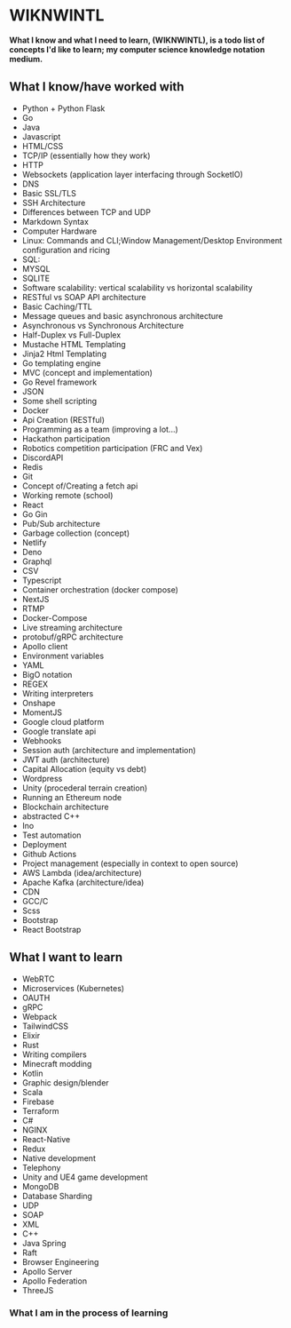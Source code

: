 # WIKNWINTL

**What I know and what I need to learn, (WIKNWINTL), is a todo list of concepts I'd like to learn; my computer science knowledge notation medium.**

## What I know/have worked with

  - Python + Python Flask
  - Go
  - Java
  - Javascript
  - HTML/CSS
  - TCP/IP (essentially how they work)
  - HTTP 
  - Websockets (application layer interfacing through SocketIO)
  - DNS 
  - Basic SSL/TLS
  - SSH Architecture
  - Differences between TCP and UDP
  - Markdown Syntax
  - Computer Hardware
  - Linux: Commands and CLI;Window Management/Desktop Environment configuration and ricing
  - SQL:
  - MYSQL
  - SQLITE
  - Software scalability: vertical scalability vs horizontal scalability
  - RESTful vs SOAP API architecture
  - Basic Caching/TTL
  - Message queues and basic asynchronous architecture
  - Asynchronous vs Synchronous Architecture
  - Half-Duplex vs Full-Duplex
  - Mustache HTML Templating
  - Jinja2 Html Templating
  - Go templating engine
  - MVC (concept and implementation)
  - Go Revel framework
  - JSON
  - Some shell scripting
  - Docker
  - Api Creation (RESTful)
  - Programming as a team (improving a lot...)
  - Hackathon participation
  - Robotics competition participation (FRC and Vex)
  - DiscordAPI
  - Redis 
  - Git
  - Concept of/Creating a fetch api
  - Working remote (school)
  - React
  - Go Gin
  - Pub/Sub architecture
  - Garbage collection (concept)
  - Netlify
  - Deno 
  - Graphql
  - CSV
  - Typescript
  - Container orchestration (docker compose)
  - NextJS
  - RTMP
  - Docker-Compose
  - Live streaming architecture
  - protobuf/gRPC architecture
  - Apollo client
  - Environment variables
  - YAML
  - BigO notation
  - REGEX
  - Writing interpreters
  - Onshape
  - MomentJS
  - Google cloud platform
  - Google translate api
  - Webhooks
  - Session auth (architecture and implementation)
  - JWT auth (architecture)
  - Capital Allocation (equity vs debt)
  - Wordpress
  - Unity (procederal terrain creation)
  - Running an Ethereum node
  - Blockchain architecture
  - abstracted C++
  - Ino
  - Test automation
  - Deployment
  - Github Actions
  - Project management (especially in context to open source)
  - AWS Lambda (idea/architecture)
  - Apache Kafka (architecture/idea)
  - CDN
  - GCC/C
  - Scss
  - Bootstrap
  - React Bootstrap
  
## What I want to learn

  - WebRTC
  - Microservices (Kubernetes)
  - OAUTH
  - gRPC
  - Webpack
  - TailwindCSS
  - Elixir
  - Rust
  - Writing compilers
  - Minecraft modding
  - Kotlin
  - Graphic design/blender
  - Scala
  - Firebase
  - Terraform
  - C#
  - NGINX
  - React-Native
  - Redux
  - Native development
  - Telephony
  - Unity and UE4 game development
  - MongoDB
  - Database Sharding
  - UDP
  - SOAP
  - XML
  - C++
  - Java Spring
  - Raft
  - Browser Engineering
  - Apollo Server
  - Apollo Federation
  - ThreeJS
  
### What I am in the process of learning
